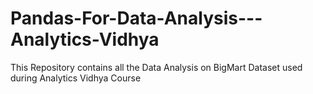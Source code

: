 # Pandas-For-Data-Analysis---Analytics-Vidhya
 This Repository contains all the Data Analysis on BigMart Dataset used during Analytics Vidhya Course
